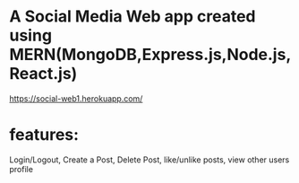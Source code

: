 # A Social Media Web app created using MERN(MongoDB,Express.js,Node.js,React.js) 
https://social-web1.herokuapp.com/
# features:
Login/Logout,
Create a Post,
Delete Post,
like/unlike posts,
view other users profile



